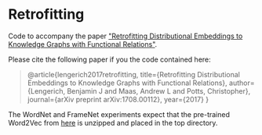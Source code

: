# Retrofitting

Code to accompany the paper ["Retrofitting Distributional Embeddings to Knowledge Graphs with Functional Relations"](https://arxiv.org/abs/1708.00112).

Please cite the following paper if you the code contained here:

> @article{lengerich2017retrofitting,
  title={Retrofitting Distributional Embeddings to Knowledge Graphs with Functional Relations},
  author={Lengerich, Benjamin J and Maas, Andrew L and Potts, Christopher},
  journal={arXiv preprint arXiv:1708.00112},
  year={2017}
}

The WordNet and FrameNet experiments expect that the pre-trained Word2Vec from [here](https://drive.google.com/file/d/0B7XkCwpI5KDYNlNUTTlSS21pQmM/edit) is unzipped and placed in the top directory.